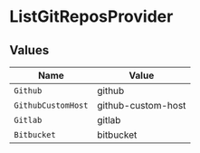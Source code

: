 # ListGitReposProvider


## Values

| Name               | Value              |
| ------------------ | ------------------ |
| `Github`           | github             |
| `GithubCustomHost` | github-custom-host |
| `Gitlab`           | gitlab             |
| `Bitbucket`        | bitbucket          |